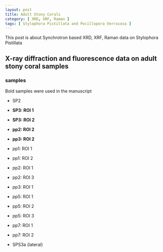 ```yaml
---
layout: post
title: Adult Stony Corals
category: [ XRD, XRF, Raman ]
tags: [ Stylophora Pistillata and Pocillopora Verrucosa ]
---
```


This post is about Synchrotron based XRD, XRF, Raman data on Stylophora Pistillata

## X-ray diffraction and fluorescence data on adult stony coral samples

### samples
Bold samples were used in the manuscript

- SP2
- **SP3: ROI 1**
- **SP3: ROI 2**


- **pp2: ROI 2**
- **pp3: ROI 2**
- pp1: ROI 1
- pp1: ROI 2
- pp2: ROI 1
- pp2: ROI 3
- pp3: ROI 1
- pp5: ROI 1
- pp5: ROI 2
- pp5: ROI 3
- pp7: ROI 1
- pp7: ROI 2


- SPS3a (lateral)
